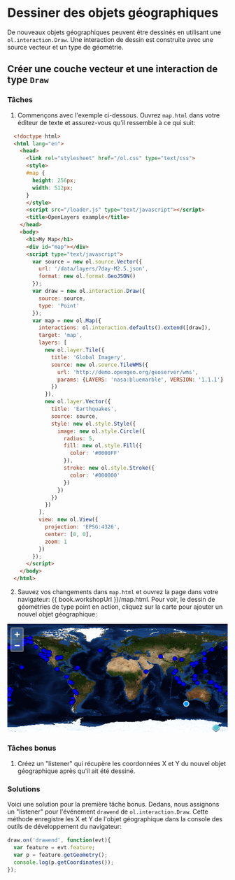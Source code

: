 # Dessiner des objets géographiques

De nouveaux objets géographiques peuvent être dessinés en utilisant une `ol.interaction.Draw`. Une interaction de dessin est construite avec une source vecteur et un type de géométrie.

## Créer une couche vecteur et une interaction de type `Draw`

### Tâches

1.  Commençons avec l'exemple ci-dessous. Ouvrez `map.html` dans votre éditeur de texte et assurez-vous qu'il ressemble à ce qui suit:

  ```html
    <!doctype html>
    <html lang="en">
      <head>
        <link rel="stylesheet" href="/ol.css" type="text/css">
        <style>
        #map {
          height: 256px;
          width: 512px;
        }
        </style>
        <script src="/loader.js" type="text/javascript"></script>
        <title>OpenLayers example</title>
      </head>
      <body>
        <h1>My Map</h1>
        <div id="map"></div>
        <script type="text/javascript">
          var source = new ol.source.Vector({
            url: '/data/layers/7day-M2.5.json',
            format: new ol.format.GeoJSON()
          });
          var draw = new ol.interaction.Draw({
            source: source,
            type: 'Point'
          });
          var map = new ol.Map({
            interactions: ol.interaction.defaults().extend([draw]),
            target: 'map',
            layers: [
              new ol.layer.Tile({
                title: 'Global Imagery',
                source: new ol.source.TileWMS({
                  url: 'http://demo.opengeo.org/geoserver/wms',
                  params: {LAYERS: 'nasa:bluemarble', VERSION: '1.1.1'}
                })
              }),
              new ol.layer.Vector({
                title: 'Earthquakes',
                source: source,
                style: new ol.style.Style({
                  image: new ol.style.Circle({
                    radius: 5,
                    fill: new ol.style.Fill({
                      color: '#0000FF'
                    }),
                    stroke: new ol.style.Stroke({
                      color: '#000000'
                    })
                  })
                })
              })
            ],
            view: new ol.View({
              projection: 'EPSG:4326',
              center: [0, 0],
              zoom: 1
            })
          });
        </script>
      </body>
    </html>
  ```

2.  Sauvez vos changements dans `map.html` et ouvrez la page dans votre navigateur:  {{ book.workshopUrl }}/map.html. Pour voir, le dessin de géométries de type point en action, cliquez sur la carte pour ajouter un nouvel objet géographique:

  ![Utilisation d'une interaction de dessin pour ajouter un objet géographique à la source vecteur](draw1.png)

### Tâches bonus

1.  Créez un "listener" qui récupère les coordonnées X et Y du nouvel objet géographique après qu'il ait été dessiné.

### Solutions

Voici une solution pour la première tâche bonus. Dedans, nous assignons un "listener" pour l'événement `drawend` de `ol.interaction.Draw`. Cette méthode enregistre les X et Y de l'objet géographique dans la console des outils de développement du navigateur:

```js
draw.on('drawend', function(evt){
  var feature = evt.feature;
  var p = feature.getGeometry();
  console.log(p.getCoordinates());
});
```
